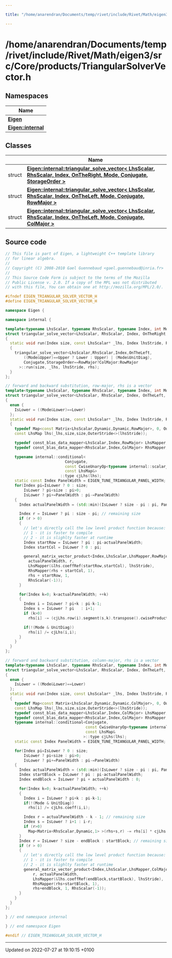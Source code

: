 ```yaml
---

title: "/home/anarendran/Documents/temp/rivet/include/Rivet/Math/eigen3/src/Core/products/TriangularSolverVector.h"

---
```


# /home/anarendran/Documents/temp/rivet/include/Rivet/Math/eigen3/src/Core/products/TriangularSolverVector.h



## Namespaces

| Name           |
| -------------- |
| **[Eigen](http://example.org/namespaces/namespaceeigen/)**  |
| **[Eigen::internal](http://example.org/namespaces/namespaceeigen_1_1internal/)**  |

## Classes

|                | Name           |
| -------------- | -------------- |
| struct | **[Eigen::internal::triangular_solve_vector< LhsScalar, RhsScalar, Index, OnTheRight, Mode, Conjugate, StorageOrder >](http://example.org/classes/structeigen_1_1internal_1_1triangular__solve__vector_3_01lhsscalar_00_01rhsscalar_00_01index_00_bbd2a74322116e4864908da5b236ccb3/)**  |
| struct | **[Eigen::internal::triangular_solve_vector< LhsScalar, RhsScalar, Index, OnTheLeft, Mode, Conjugate, RowMajor >](http://example.org/classes/structeigen_1_1internal_1_1triangular__solve__vector_3_01lhsscalar_00_01rhsscalar_00_01index_00_1c5822e19ab3c8e783d31554448bbc2c/)**  |
| struct | **[Eigen::internal::triangular_solve_vector< LhsScalar, RhsScalar, Index, OnTheLeft, Mode, Conjugate, ColMajor >](http://example.org/classes/structeigen_1_1internal_1_1triangular__solve__vector_3_01lhsscalar_00_01rhsscalar_00_01index_00_20121ed244d93ea8c6f0bf7692325d7c/)**  |




## Source code

```cpp
// This file is part of Eigen, a lightweight C++ template library
// for linear algebra.
//
// Copyright (C) 2008-2010 Gael Guennebaud <gael.guennebaud@inria.fr>
//
// This Source Code Form is subject to the terms of the Mozilla
// Public License v. 2.0. If a copy of the MPL was not distributed
// with this file, You can obtain one at http://mozilla.org/MPL/2.0/.

#ifndef EIGEN_TRIANGULAR_SOLVER_VECTOR_H
#define EIGEN_TRIANGULAR_SOLVER_VECTOR_H

namespace Eigen {

namespace internal {

template<typename LhsScalar, typename RhsScalar, typename Index, int Mode, bool Conjugate, int StorageOrder>
struct triangular_solve_vector<LhsScalar, RhsScalar, Index, OnTheRight, Mode, Conjugate, StorageOrder>
{
  static void run(Index size, const LhsScalar* _lhs, Index lhsStride, RhsScalar* rhs)
  {
    triangular_solve_vector<LhsScalar,RhsScalar,Index,OnTheLeft,
        ((Mode&Upper)==Upper ? Lower : Upper) | (Mode&UnitDiag),
        Conjugate,StorageOrder==RowMajor?ColMajor:RowMajor
      >::run(size, _lhs, lhsStride, rhs);
  }
};

// forward and backward substitution, row-major, rhs is a vector
template<typename LhsScalar, typename RhsScalar, typename Index, int Mode, bool Conjugate>
struct triangular_solve_vector<LhsScalar, RhsScalar, Index, OnTheLeft, Mode, Conjugate, RowMajor>
{
  enum {
    IsLower = ((Mode&Lower)==Lower)
  };
  static void run(Index size, const LhsScalar* _lhs, Index lhsStride, RhsScalar* rhs)
  {
    typedef Map<const Matrix<LhsScalar,Dynamic,Dynamic,RowMajor>, 0, OuterStride<> > LhsMap;
    const LhsMap lhs(_lhs,size,size,OuterStride<>(lhsStride));

    typedef const_blas_data_mapper<LhsScalar,Index,RowMajor> LhsMapper;
    typedef const_blas_data_mapper<RhsScalar,Index,ColMajor> RhsMapper;

    typename internal::conditional<
                          Conjugate,
                          const CwiseUnaryOp<typename internal::scalar_conjugate_op<LhsScalar>,LhsMap>,
                          const LhsMap&>
                        ::type cjLhs(lhs);
    static const Index PanelWidth = EIGEN_TUNE_TRIANGULAR_PANEL_WIDTH;
    for(Index pi=IsLower ? 0 : size;
        IsLower ? pi<size : pi>0;
        IsLower ? pi+=PanelWidth : pi-=PanelWidth)
    {
      Index actualPanelWidth = (std::min)(IsLower ? size - pi : pi, PanelWidth);

      Index r = IsLower ? pi : size - pi; // remaining size
      if (r > 0)
      {
        // let's directly call the low level product function because:
        // 1 - it is faster to compile
        // 2 - it is slighlty faster at runtime
        Index startRow = IsLower ? pi : pi-actualPanelWidth;
        Index startCol = IsLower ? 0 : pi;

        general_matrix_vector_product<Index,LhsScalar,LhsMapper,RowMajor,Conjugate,RhsScalar,RhsMapper,false>::run(
          actualPanelWidth, r,
          LhsMapper(&lhs.coeffRef(startRow,startCol), lhsStride),
          RhsMapper(rhs + startCol, 1),
          rhs + startRow, 1,
          RhsScalar(-1));
      }

      for(Index k=0; k<actualPanelWidth; ++k)
      {
        Index i = IsLower ? pi+k : pi-k-1;
        Index s = IsLower ? pi   : i+1;
        if (k>0)
          rhs[i] -= (cjLhs.row(i).segment(s,k).transpose().cwiseProduct(Map<const Matrix<RhsScalar,Dynamic,1> >(rhs+s,k))).sum();

        if(!(Mode & UnitDiag))
          rhs[i] /= cjLhs(i,i);
      }
    }
  }
};

// forward and backward substitution, column-major, rhs is a vector
template<typename LhsScalar, typename RhsScalar, typename Index, int Mode, bool Conjugate>
struct triangular_solve_vector<LhsScalar, RhsScalar, Index, OnTheLeft, Mode, Conjugate, ColMajor>
{
  enum {
    IsLower = ((Mode&Lower)==Lower)
  };
  static void run(Index size, const LhsScalar* _lhs, Index lhsStride, RhsScalar* rhs)
  {
    typedef Map<const Matrix<LhsScalar,Dynamic,Dynamic,ColMajor>, 0, OuterStride<> > LhsMap;
    const LhsMap lhs(_lhs,size,size,OuterStride<>(lhsStride));
    typedef const_blas_data_mapper<LhsScalar,Index,ColMajor> LhsMapper;
    typedef const_blas_data_mapper<RhsScalar,Index,ColMajor> RhsMapper;
    typename internal::conditional<Conjugate,
                                   const CwiseUnaryOp<typename internal::scalar_conjugate_op<LhsScalar>,LhsMap>,
                                   const LhsMap&
                                  >::type cjLhs(lhs);
    static const Index PanelWidth = EIGEN_TUNE_TRIANGULAR_PANEL_WIDTH;

    for(Index pi=IsLower ? 0 : size;
        IsLower ? pi<size : pi>0;
        IsLower ? pi+=PanelWidth : pi-=PanelWidth)
    {
      Index actualPanelWidth = (std::min)(IsLower ? size - pi : pi, PanelWidth);
      Index startBlock = IsLower ? pi : pi-actualPanelWidth;
      Index endBlock = IsLower ? pi + actualPanelWidth : 0;

      for(Index k=0; k<actualPanelWidth; ++k)
      {
        Index i = IsLower ? pi+k : pi-k-1;
        if(!(Mode & UnitDiag))
          rhs[i] /= cjLhs.coeff(i,i);

        Index r = actualPanelWidth - k - 1; // remaining size
        Index s = IsLower ? i+1 : i-r;
        if (r>0)
          Map<Matrix<RhsScalar,Dynamic,1> >(rhs+s,r) -= rhs[i] * cjLhs.col(i).segment(s,r);
      }
      Index r = IsLower ? size - endBlock : startBlock; // remaining size
      if (r > 0)
      {
        // let's directly call the low level product function because:
        // 1 - it is faster to compile
        // 2 - it is slighlty faster at runtime
        general_matrix_vector_product<Index,LhsScalar,LhsMapper,ColMajor,Conjugate,RhsScalar,RhsMapper,false>::run(
            r, actualPanelWidth,
            LhsMapper(&lhs.coeffRef(endBlock,startBlock), lhsStride),
            RhsMapper(rhs+startBlock, 1),
            rhs+endBlock, 1, RhsScalar(-1));
      }
    }
  }
};

} // end namespace internal

} // end namespace Eigen

#endif // EIGEN_TRIANGULAR_SOLVER_VECTOR_H
```


-------------------------------

Updated on 2022-07-27 at 19:10:15 +0100
